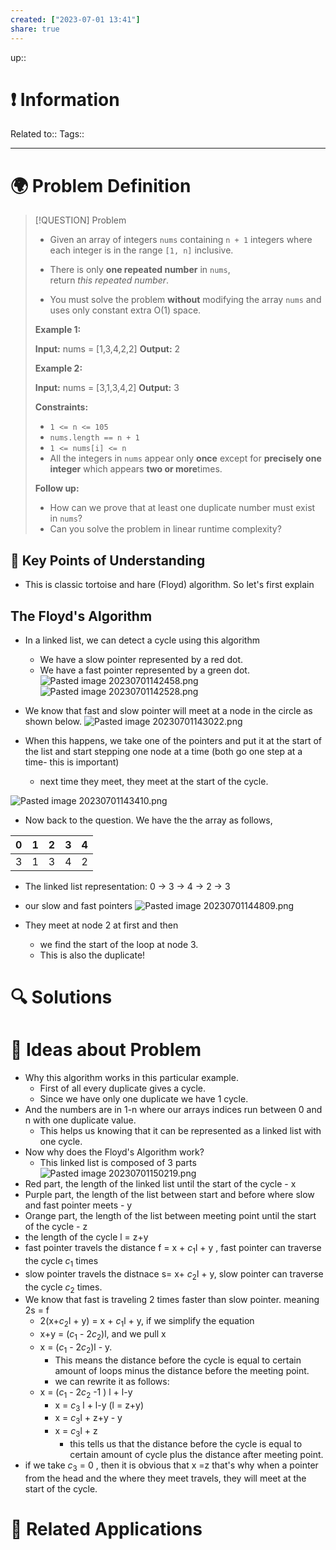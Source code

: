 ```yaml
---
created: ["2023-07-01 13:41"]
share: true
---
```


up::

# ❗ Information
Related to:: 
Tags:: 

___
# 🌍 Problem Definition

> [!QUESTION] Problem
> - Given an array of integers `nums` containing `n + 1` integers where each integer is in the range `[1, n]` inclusive.
> 
> - There is only **one repeated number** in `nums`, return _this repeated number_.
> 
> - You must solve the problem **without** modifying the array `nums` and uses only constant extra O(1) space.
> 
> **Example 1:**
> 
> **Input:** nums = [1,3,4,2,2]
> **Output:** 2
> 
> **Example 2:**
> 
> **Input:** nums = [3,1,3,4,2]
> **Output:** 3
> 
> **Constraints:**
> 
> - `1 <= n <= 105`
> - `nums.length == n + 1`
> - `1 <= nums[i] <= n`
> - All the integers in `nums` appear only **once** except for **precisely one integer** which appears **two or more**times.
> 
> **Follow up:**
> 
> - How can we prove that at least one duplicate number must exist in `nums`?
> - Can you solve the problem in linear runtime complexity?

## 🔑 **Key Points of Understanding**
- This is classic tortoise and hare (Floyd) algorithm. So let's first explain
## The Floyd's Algorithm
- In a linked list, we can detect a cycle using this algorithm
	- We have a slow pointer represented by a red dot.
	- We have a fast pointer represented by a green dot.
![Pasted image 20230701142458.png](./40-referenceVAULTS/Resource%20Library/Images/Pasted%20image%2020230701142458.png)
![Pasted image 20230701142528.png](./40-referenceVAULTS/Resource%20Library/Images/Pasted%20image%2020230701142528.png)

- We know that fast and slow pointer will meet at a node in the circle as shown below.
![Pasted image 20230701143022.png](./40-referenceVAULTS/Resource%20Library/Images/Pasted%20image%2020230701143022.png)
- When this happens, we take one of the pointers and put it at the start of the list and start stepping one node at a time (both go one step at a time- this is important)
	- next time they meet, they meet at the start of the cycle.

![Pasted image 20230701143410.png](./40-referenceVAULTS/Resource%20Library/Images/Pasted%20image%2020230701143410.png)

- Now back to the question. We have the the array as follows, 

| 0   | 1   | 2   | 3   | 4   |
| --- | --- | --- | --- | --- |
| 3   | 1   | 3   | 4   | 2   | 

- The linked list representation:
0 -> 3 -> 4 -> 2 -> 3

- our slow and fast pointers
![Pasted image 20230701144809.png](./40-referenceVAULTS/Resource%20Library/Images/Pasted%20image%2020230701144809.png)
- They meet at node 2 at first and then
	- we find the start of the loop at node 3.
	- This is also the duplicate!


# 🔍 Solutions

# 🧠 Ideas about Problem
- Why this algorithm works in this particular example.
	- First of all every duplicate gives a cycle.
	- Since we have only one duplicate we have 1 cycle.
 - And the numbers are in 1-n where our arrays indices run between 0 and n with one duplicate value. 
	 - This helps us knowing that it can be represented as a linked list with one cycle.
- Now why does the Floyd's Algorithm work?
	- This linked list is composed of 3 parts
![Pasted image 20230701150219.png](./40-referenceVAULTS/Resource%20Library/Images/Pasted%20image%2020230701150219.png)
- Red part, the length of the linked list until the start of the cycle - x
- Purple part, the length of the list between start and before where slow and fast pointer meets - y
- Orange part, the length of the list between meeting point until the start of the cycle - z
- the length of the cycle l = z+y
- fast pointer travels the distance f = x + $c_1$l + y , fast pointer can traverse the cycle $c_1$ times
- slow pointer travels the distnace s= x+ $c_2$l + y, slow pointer can traverse the cycle $c_2$ times.
- We know that fast is traveling 2 times faster than slow pointer. meaning 2s = f
	- 2(x+$c_2$l + y) = x + $c_1$l + y, if we simplify the equation
	- x+y = ($c_1$ - 2$c_2$)l, and we pull x
	- x = ($c_1$ - 2$c_2$)l - y. 
		- This means the distance before the cycle is equal to certain amount of loops minus the distance before the meeting point.
		- we can rewrite it as follows:
	- x = ($c_1$ - 2$c_2$ -1 ) l + l-y
		- x = $c_3$ l + l-y (l = z+y)
		- x = $c_3$l + z+y - y
		- x = $c_3$l + z
			- this tells us that the distance before the cycle is equal to certain amount of cycle plus the distance after meeting point.
- if we take $c_3$ = 0 , then it is obvious that x =z that's why when a pointer from the head and the where they meet travels, they will meet at the start of the cycle.
# 🔗 Related Applications

